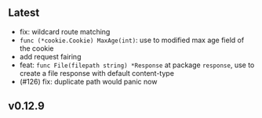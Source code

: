 ## Latest

- fix: wildcard route matching
- `func (*cookie.Cookie) MaxAge(int)`: use to modified max age field of the cookie
- add request fairing
- feat: `func File(filepath string) *Response` at package `response`, use to create a file response with default content-type
- (#126) fix: duplicate path would panic now

## v0.12.9
